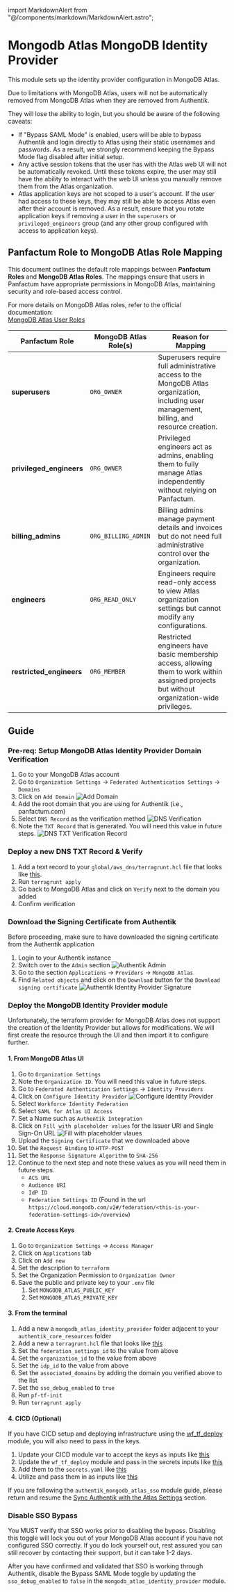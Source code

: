 import MarkdownAlert from "@/components/markdown/MarkdownAlert.astro";

# Mongodb Atlas MongoDB Identity Provider

This module sets up the identity provider configuration in MongoDB Atlas.

<MarkdownAlert severity="warning">
  Due to limitations with MongoDB Atlas, users will not be automatically removed from MongoDB Atlas when they are removed from Authentik.

They will lose the ability to login, but you should be aware of the following caveats:

- If "Bypass SAML Mode" is enabled, users will be able to bypass Authentik and login directly to Atlas using their
  static usernames and passwords. As a result, we strongly recommend keeping the Bypass Mode flag disabled after initial setup.
- Any active session tokens that the user has with the Atlas web UI will not be automatically revoked. Until these
  tokens expire, the user may still have the ability to interact with the web UI unless you manually remove them from
  the Atlas organization.
- Atlas application keys are not scoped to a user's account. If the user had access to these keys, they may still be
  able to access Atlas even after their account is removed. As a result, ensure that you rotate application keys if
  removing a user in the `superusers` or `privileged_engineers` group (and any other group configured with access to application keys).
</MarkdownAlert>

## Panfactum Role to MongoDB Atlas Role Mapping

This document outlines the default role mappings between **Panfactum Roles** and **MongoDB Atlas Roles**. The mappings
ensure that users in Panfactum have appropriate permissions in MongoDB Atlas, maintaining security and role-based access
control.

For more details on MongoDB Atlas roles, refer to the official documentation:  
[MongoDB Atlas User Roles](https://www.mongodb.com/docs/atlas/reference/user-roles/)

| **Panfactum Role**       | **MongoDB Atlas Role(s)** | **Reason for Mapping**                                                                                                                       |
|--------------------------|---------------------------|----------------------------------------------------------------------------------------------------------------------------------------------|
| **superusers**           | `ORG_OWNER`               | Superusers require full administrative access to the MongoDB Atlas organization, including user management, billing, and resource creation.  |
| **privileged_engineers** | `ORG_OWNER`               | Privileged engineers act as admins, enabling them to fully manage Atlas independently without relying on Panfactum.                          |
| **billing_admins**       | `ORG_BILLING_ADMIN`       | Billing admins manage payment details and invoices but do not need full administrative control over the organization.                        |
| **engineers**            | `ORG_READ_ONLY`           | Engineers require read-only access to view Atlas organization settings but cannot modify any configurations.                                 |
| **restricted_engineers** | `ORG_MEMBER`              | Restricted engineers have basic membership access, allowing them to work within assigned projects but without organization-wide privileges.  |

## Guide

### Pre-req: Setup MongoDB Atlas Identity Provider Domain Verification

1. Go to your MongoDB Atlas account
2. Go to `Organization Settings` -> `Federated Authentication Settings` -> `Domains`
3. Click on `Add Domain`
   ![Add Domain](doc_images/mongodb-atlas-add-domains.png)
4. Add the root domain that you are using for Authentik (i.e., panfactum.com)
5. Select `DNS Record` as the verification method
   ![DNS Verification](doc_images/mongodb-atlas-dns-verification.png)
6. Note the `TXT Record` that is generated. You will need this value in future steps.
   ![DNS TXT Verification Record](doc_images/mongodb-atlas-dns-txt-verification.png)

### Deploy a new DNS TXT Record & Verify

1. Add a text record to your `global/aws_dns/terragrunt.hcl` file that looks
   like [this](https://github.com/Panfactum/stack/blob/__PANFACTUM_VERSION_MAIN__/packages/reference/environments/production/global/aws_dns_records/terragrunt.hcl).
2. Run `terragrunt apply`
3. Go back to MongoDB Atlas and click on `Verify` next to the domain you added
4. Confirm verification

### Download the Signing Certificate from Authentik

Before proceeding, make sure to have downloaded the signing certificate from the Authentik application

1. Login to your Authentik instance
2. Switch over to the `Admin` section
   ![Authentik Admin](doc_images/mongodb-atlas-authentik-admin-link.png)
3. Go to the section `Applications` -> `Providers` -> `MongoDB Atlas`
4. Find `Related objects` and click on the `Download` button for the `Download signing certificate`
   ![Authentik Identity Provider Signature](doc_images/mongodb-atlas-providers-certificate.png)

### Deploy the MongoDB Identity Provider module

Unfortunately, the terraform provider for MongoDB Atlas does not support the creation of the Identity Provider but
allows for modifications.
We will first create the resource through the UI and then import it to configure further.

#### 1. From MongoDB Atlas UI

1. Go to `Organization Settings`
2. Note the `Organization ID`. You will need this value in future steps.
3. Go to `Federated Authentication Settings` -> `Identity Providers`
4. Click on `Configure Identity Provider`
   ![Configure Identity Provider](doc_images/mongodb-atlas-configure-identity-provider.png)
5. Select `Workforce Identity Federation`
6. Select `SAML for Atlas UI Access`
7. Set a Name such as `Authentik Integration`
8. Click on `Fill with placeholder values` for the Issuer URI and Single Sign-On URL
   ![Fill with placeholder vlaues](doc_images/mongodb-atlas-saml-fill-placeholder.png)
9. Upload the `Signing Certificate` that we downloaded above
10. Set the `Request Binding` to `HTTP-POST`
11. Set the `Response Signature Algorithm` to `SHA-256`
12. Continue to the next step and note these values as you will need them in future steps.
    * `ACS URL`
    * `Audience URI`
    * `IdP ID`
    * `Federation Settings ID` (Found in the url
      `https://cloud.mongodb.com/v2#/federation/<this-is-your-federation-settings-id>/overview`)

#### 2. Create Access Keys

1. Go to `Organization Settings` -> `Access Manager`
2. Click on `Applications` tab
3. Click on `Add new`
4. Set the description to `terraform`
5. Set the Organization Permission to `Organization Owner`
6. Save the public and private key to your `.env` file
    1. Set `MONGODB_ATLAS_PUBLIC_KEY`
    2. Set `MONGODB_ATLAS_PRIVATE_KEY`

#### 3. From the terminal

1. Add a new a `mongodb_atlas_identity_provider` folder adjacent to your `authentik_core_resources` folder
2. Add a new a `terragrunt.hcl` file that looks
   like [this](https://github.com/Panfactum/stack/blob/__PANFACTUM_VERSION_MAIN__/packages/reference/environments/production/us-east-2/mongodb_atlas_identity_provider/terragrunt.hcl)
3. Set the `federation_settings_id` to the value from above
4. Set the `organization_id` to the value from above
5. Set the `idp_id` to the value from above
6. Set the `associated_domains` by adding the domain you verified above to the list
7. Set the `sso_debug_enabled` to `true`
8. Run `pf-tf-init`
9. Run `terragrunt apply`

#### 4. CICD (Optional)

If you have CICD setup and deploying infrastructure using the [wf_tf_deploy]() module, you will also need to pass in the
keys.

1. Update your CICD module var to accept the keys as inputs
   like [this](https://github.com/Panfactum/stack/blob/__PANFACTUM_VERSION_MAIN__/packages/reference/infrastructure/demo-cicd/vars.tf)
2. Update the `wf_tf_deploy` module and pass in the secrets inputs
   like [this](https://github.com/Panfactum/stack/blob/__PANFACTUM_VERSION_MAIN__/packages/reference/infrastructure/demo-cicd/tf_deploy.tf)
3. Add them to the `secrets.yaml`
   like [this](https://github.com/Panfactum/stack/blob/__PANFACTUM_VERSION_MAIN__/packages/reference/environments/production/us-east-2/demo-cicd/secrets.yaml)
4. Utilize and pass them in as inputs
   like [this](https://github.com/Panfactum/stack/blob/__PANFACTUM_VERSION_MAIN__/packages/reference/environments/production/us-east-2/demo-cicd/terragrunt.hcl)

If you are following the `authentik_mongodb_atlas_sso` module guide, please return and resume
the [Sync Authentik with the Atlas Settings](/docs/main/reference/infrastructure-modules/direct/authentik/authentik_mongodb_atlas_sso)
section.

### Disable SSO Bypass
<MarkdownAlert severity="warning">
  You MUST verify that SSO works prior to disabling the bypass. 
  Disabling this toggle will lock you out of your MongoDB Atlas account if you have not configured SSO correctly.
  If you do lock yourself out, rest assured you can still recover by contacting their support, but it can take 1-2 days.
</MarkdownAlert>

After you have confirmed and validated that SSO is working through Authentik, disable the Bypass SAML Mode toggle by updating the `sso_debug_enabled` to `false` in the `mongodb_atlas_identity_provider` module.



